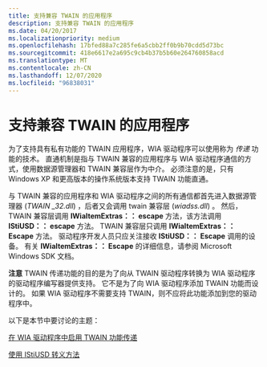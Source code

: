 ```yaml
---
title: 支持兼容 TWAIN 的应用程序
description: 支持兼容 TWAIN 的应用程序
ms.date: 04/20/2017
ms.localizationpriority: medium
ms.openlocfilehash: 17bfed88a7c285fe6a5cbb2ff0b9b70cdd5d73bc
ms.sourcegitcommit: 418e6617e2a695c9cb4b37b5b60e264760858acd
ms.translationtype: MT
ms.contentlocale: zh-CN
ms.lasthandoff: 12/07/2020
ms.locfileid: "96838031"
---
```

# <a name="support-for-twain-compatible-applications"></a>支持兼容 TWAIN 的应用程序





为了支持具有私有功能的 TWAIN 应用程序，WIA 驱动程序可以使用称为 *传递* 功能的技术。 直通机制是指与 TWAIN 兼容的应用程序与 WIA 驱动程序通信的方式，使用数据源管理器和 TWAIN 兼容层作为中介。 必须注意的是，只有 Windows XP 和更高版本的操作系统版本支持 TWAIN 功能直通。

与 TWAIN 兼容的应用程序和 WIA 驱动程序之间的所有通信都首先进入数据源管理器 (*TWAIN \_32.dll*) ，后者又会调用 twain 兼容层 (*wiadss.dll*) 。 然后，TWAIN 兼容层调用 **IWiaItemExtras：： escape** 方法，该方法调用 **IStiUSD：： escape** 方法。 TWAIN 兼容层只调用 **IWiaItemExtras：： Escape** 方法。 驱动程序开发人员只应关注接收 **IStiUSD：： Escape** 调用的设备。 有关 **IWiaItemExtras：： Escape** 的详细信息，请参阅 Microsoft Windows SDK 文档。

**注意**   TWAIN 传递功能的目的是为了向从 TWAIN 驱动程序转换为 WIA 驱动程序的驱动程序编写器提供支持。 它不是为了向 WIA 驱动程序添加 TWAIN 功能而设计的。 如果 WIA 驱动程序不需要支持 TWAIN，则不应将此功能添加到您的驱动程序中。

 

以下是本节中要讨论的主题：

[在 WIA 驱动程序中启用 TWAIN 功能传递](enabling-twain-capability-pass-through-in-a-wia-driver.md)

[使用 IStiUSD 转义方法](using-the-istiusd-escape-method.md)

 

 




